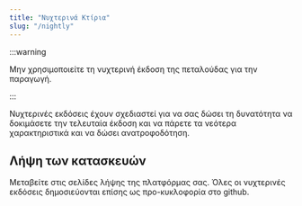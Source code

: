 ```yaml
---
title: "Νυχτερινά Κτίρια"
slug: "/nightly"
---
```


:::warning

Μην χρησιμοποιείτε τη νυχτερινή έκδοση της πεταλούδας για την παραγωγή.

:::

Νυχτερινές εκδόσεις έχουν σχεδιαστεί για να σας δώσει τη δυνατότητα να δοκιμάσετε την τελευταία έκδοση και να πάρετε τα νεότερα χαρακτηριστικά και να δώσει ανατροφοδότηση.

## Λήψη των κατασκευών

Μεταβείτε στις σελίδες λήψης της πλατφόρμας σας. Όλες οι νυχτερινές εκδόσεις δημοσιεύονται επίσης ως προ-κυκλοφορία στο github.
